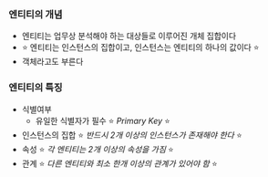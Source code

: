 ### 엔티티의 개념
- 엔티티는 업무상 분석해야 하는 대상들로 이루어진 개체 집합이다
- ⭐️ 엔티티는 인스턴스의 집합이고, 인스턴스는 엔티티의 하나의 값이다 ⭐️
- 객체라고도 부른다

### 엔티티의 특징
- 식별여부
     - 유일한 식별자가 필수 ⭐️ *Primary Key* ⭐️
- 인스턴스의 집합 ⭐️ *반드시 2개 이상의 인스턴스가 존재해야 한다* ⭐️
- 속성 ⭐️ *각 엔티티는 2개 이상의 속성을 가짐* ⭐️
- 관계 ⭐️ *다른 엔티티와 최소 한개 이상의 관계가 있어야 함* ⭐️

